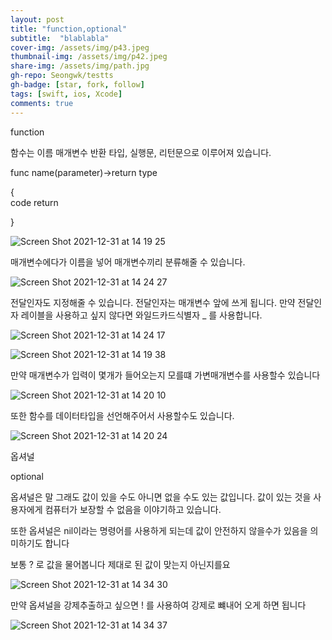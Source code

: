 ```yaml
---
layout: post
title: "function,optional"
subtitle:  "blablabla"
cover-img: /assets/img/p43.jpeg
thumbnail-img: /assets/img/p42.jpeg
share-img: /assets/img/path.jpg
gh-repo: Seongwk/testts
gh-badge: [star, fork, follow]
tags: [swift, ios, Xcode]
comments: true
---
```


function

함수는 이름 매개변수 반환 타입, 실행문, 리턴문으로 이루어져 있습니다.

   func name(parameter)->return type
   
   {  
      code
      return 
 
   }
   
![Screen Shot 2021-12-31 at 14 19 25](https://user-images.githubusercontent.com/40172001/147804922-05f27493-a494-492f-a825-b832b88a3641.png)

   
매개변수에다가 이름을 넣어 매개변수끼리 분류해줄 수 있습니다.

![Screen Shot 2021-12-31 at 14 24 27](https://user-images.githubusercontent.com/40172001/147805057-5c3c0823-ca2c-4377-98bb-481c29d319ea.png)



전달인자도 지정해줄 수 있습니다. 전달인자는 매개변수 앞에 쓰게 됩니다. 만약 전달인자 레이블을 사용하고 싶지 않다면 와일드카드식별자 _ 를 사용합니다.

![Screen Shot 2021-12-31 at 14 24 17](https://user-images.githubusercontent.com/40172001/147805039-56b04ffb-b090-414a-b344-d4cfacbcc4ba.png)


![Screen Shot 2021-12-31 at 14 19 38](https://user-images.githubusercontent.com/40172001/147804993-db28d47d-3c34-412e-b40f-50a03ebfc83d.png)



만약 매개변수가 입력이 몇개가 들어오는지 모를떄 가변매개변수를 사용할수 있습니다

![Screen Shot 2021-12-31 at 14 20 10](https://user-images.githubusercontent.com/40172001/147804978-5e1506d1-e2b8-4371-996e-bd9d1082e2b7.png)


또한 함수를 데이터타입을 선언해주어서 사용할수도 있습니다.

![Screen Shot 2021-12-31 at 14 20 24](https://user-images.githubusercontent.com/40172001/147804983-f1c714b5-0c65-4204-b770-723627f899b7.png)


옵셔널

optional

옵셔널은 말 그래도 값이 있을 수도 아니면 없을 수도 있는 값입니다.
값이 있는 것을 사용자에게 컴퓨터가 보장할 수 없음을 이야기하고 있습니다.

또한 옵셔널은 nil이라는 명령어를 사용하게 되는데 값이 안전하지 않을수가 있음을 의미하기도 합니다

보통 ? 로 값을 물어봅니다 제대로 된 값이 맞는지 아닌지를요

![Screen Shot 2021-12-31 at 14 34 30](https://user-images.githubusercontent.com/40172001/147805421-119a8352-8160-4f51-87a3-ebe21a166aa3.png)

만약 옵셔널을 강제추출하고 싶으면 ! 를 사용하여 강제로 뺴내어 오게 하면 됩니다

![Screen Shot 2021-12-31 at 14 34 37](https://user-images.githubusercontent.com/40172001/147805424-9426dbc4-94e0-4811-a9a4-108e8571650e.png)
